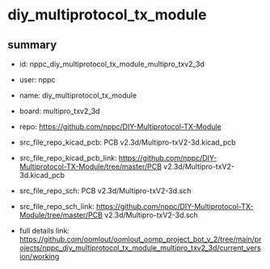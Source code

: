 # diy_multiprotocol_tx_module
 
## summary 
* id: nppc_diy_multiprotocol_tx_module_multipro_txv2_3d
* user: nppc
* name: diy_multiprotocol_tx_module
* board: multipro_txv2_3d
* repo: https://github.com/nppc/DIY-Multiprotocol-TX-Module
* src_file_repo_kicad_pcb: PCB v2.3d/Multipro-txV2-3d.kicad_pcb
* src_file_repo_kicad_pcb_link: https://github.com/nppc/DIY-Multiprotocol-TX-Module/tree/master/PCB v2.3d/Multipro-txV2-3d.kicad_pcb


* src_file_repo_sch: PCB v2.3d/Multipro-txV2-3d.sch
* src_file_repo_sch_link: https://github.com/nppc/DIY-Multiprotocol-TX-Module/tree/master/PCB v2.3d/Multipro-txV2-3d.sch
* full details link: https://github.com/oomlout/oomlout_oomp_project_bot_v_2/tree/main/projects/nppc_diy_multiprotocol_tx_module_multipro_txv2_3d/current_version/working  







